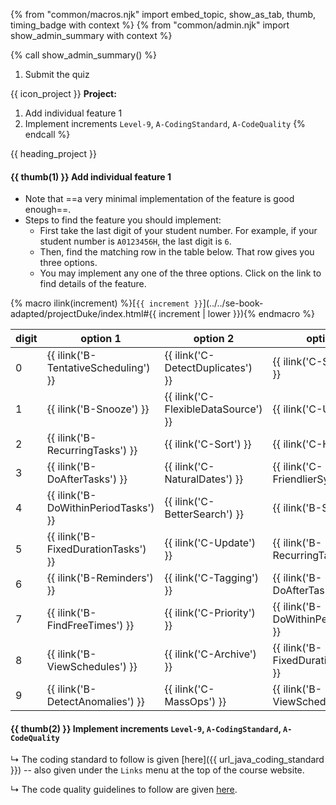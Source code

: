 {% from "common/macros.njk" import embed_topic, show_as_tab, thumb, timing_badge with context %}
{% from "common/admin.njk" import show_admin_summary with context %}


{% call show_admin_summary() %}
1. Submit the quiz

{{ icon_project }} **Project:**
1. Add individual feature 1
1. Implement increments `Level-9`, `A-CodingStandard`, `A-CodeQuality`
{% endcall %}

<!-- ==================================================================================================== -->
{{ heading_project }}
<div id="project">

#### {{ thumb(1) }} Add individual feature 1

* Note that ==a very minimal implementation of the feature is good enough==.
* Steps to find the feature you should implement:
  * First take the last digit of your student number. For example, if your student number is `A0123456H`, the last digit is `6`.
  * Then, find the matching row in the table below. That row gives you three options.
  * You may implement any one of the three options. Click on the link to find details of the feature.

<div class="indented-level2" id="feature-allocation">

{% macro ilink(increment) %}[`{{ increment }}`](../../se-book-adapted/projectDuke/index.html#{{ increment | lower }}){% endmacro %}

digit | option 1                             | option 2                            | option 3
------|--------------------------------------|-------------------------------------|-------------------------
0     | {{ ilink('B-TentativeScheduling') }} | {{ ilink('C-DetectDuplicates') }}   | {{ ilink('C-Statistics') }}
1     | {{ ilink('B-Snooze') }}              | {{ ilink('C-FlexibleDataSource') }} | {{ ilink('C-Undo') }}
2     | {{ ilink('B-RecurringTasks') }}      | {{ ilink('C-Sort') }}               | {{ ilink('C-Help') }}
3     | {{ ilink('B-DoAfterTasks') }}        | {{ ilink('C-NaturalDates') }}       | {{ ilink('C-FriendlierSyntax') }}
4     | {{ ilink('B-DoWithinPeriodTasks') }} | {{ ilink('C-BetterSearch') }}       | {{ ilink('B-Snooze') }}
5     | {{ ilink('B-FixedDurationTasks') }}  | {{ ilink('C-Update') }}             | {{ ilink('B-RecurringTasks') }}
6     | {{ ilink('B-Reminders') }}           | {{ ilink('C-Tagging') }}            | {{ ilink('B-DoAfterTasks') }}
7     | {{ ilink('B-FindFreeTimes') }}       | {{ ilink('C-Priority') }}           | {{ ilink('B-DoWithinPeriodTasks') }}
8     | {{ ilink('B-ViewSchedules') }}       | {{ ilink('C-Archive') }}            | {{ ilink('B-FixedDurationTasks') }}
9     | {{ ilink('B-DetectAnomalies') }}     | {{ ilink('C-MassOps') }}            | {{ ilink('B-ViewSchedules') }}
</div>

#### {{ thumb(2) }} Implement increments `Level-9`, `A-CodingStandard`, `A-CodeQuality`

<div class="indented">
<include src="dukeFragment.md" boilerplate var-displacement="../.." var-header="**`Level-9`: Find**" var-fragment="text.md#Level-9" />
<include src="dukeFragment.md" boilerplate var-displacement="../.." var-header="**`A-CodingStandard`: Coding Standard**" var-fragment="extensions-fragment.md#A-CodingStandard" />
<div class="indented-level4">

↳ The coding standard to follow is given [here]({{ url_java_coding_standard }}) -- also given under the `Links` menu at the top of the course website.
</div>
<include src="dukeFragment.md" boilerplate var-displacement="../.." var-header="**`A-CodeQuality`: Increase Code Quality**" var-fragment="extensions-fragment.md#A-CodeQuality" />
<div class="indented-level4">

↳ The code quality guidelines to follow are given [here](../../se-book-adapted/chapters/codeQuality.html).
</div>
</div>
</div>
